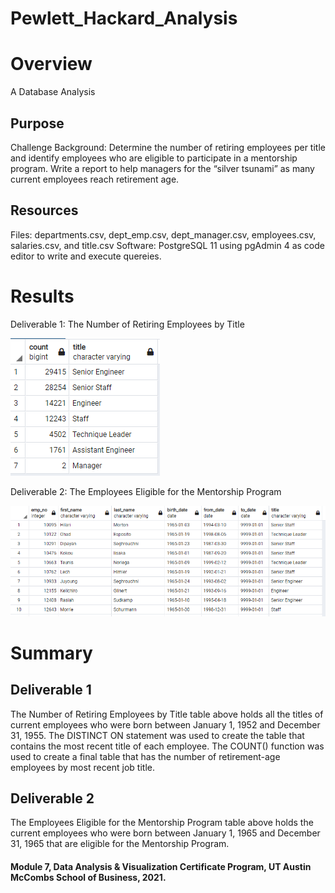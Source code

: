 # Pewlett_Hackard_Analysis

# Overview
A Database Analysis

## Purpose

Challenge Background: Determine the number of retiring employees per title and identify employees who are eligible to participate in a mentorship program. Write a report to help managers for the “silver tsunami” as many current employees reach retirement age.

## Resources
Files: departments.csv, dept_emp.csv, dept_manager.csv, employees.csv, salaries.csv, and title.csv
Software: PostgreSQL 11 using pgAdmin 4 as code editor to write and execute quereies.

# Results
Deliverable 1: The Number of Retiring Employees by Title

![Retiring_Employees_by_Title.png](https://github.com/KimberlyCrawford/Pewlett_Hackard_Analysis/blob/main/Retiring_Employees_by_Title.png)

Deliverable 2: The Employees Eligible for the Mentorship Program

![Mentorship_Eligibility.png](https://github.com/KimberlyCrawford/Pewlett_Hackard_Analysis/blob/main/Mentorship_Eligibility.png)

# Summary

## Deliverable 1
The Number of Retiring Employees by Title table above holds all the titles of current employees who were born between January 1, 1952 and December 31, 1955. The DISTINCT ON statement was used to create the table that contains the most recent title of each employee.
The COUNT() function was used to create a final table that has the number of retirement-age employees by most recent job title.

## Deliverable 2
The Employees Eligible for the Mentorship Program table above holds the current employees who were born between January 1, 1965 and December 31, 1965 that are eligible for the Mentorship Program.

#### Module 7, Data Analysis & Visualization Certificate Program, UT Austin McCombs School of Business, 2021.
